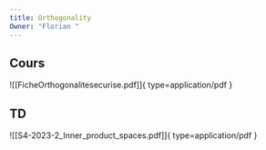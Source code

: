 ```yaml
---
title: Orthogonality
Owner: "Florian "
---
```

## Cours
![[FicheOrthogonalitesecurise.pdf]]{ type=application/pdf }

## TD
![[S4-2023-2_Inner_product_spaces.pdf]]{ type=application/pdf }

